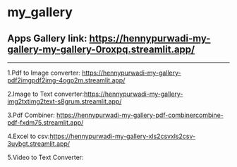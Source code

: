 # my_gallery
Apps Gallery link: https://hennypurwadi-my-gallery-my-gallery-0roxpq.streamlit.app/
---------------
---------------
1.Pdf to Image converter: https://hennypurwadi-my-gallery-pdf2imgpdf2img-4ogp2m.streamlit.app/

2.Image to Text converter:https://hennypurwadi-my-gallery-img2txtimg2text-s8grum.streamlit.app/ 

3.Pdf Combiner: https://hennypurwadi-my-gallery-pdf-combinercombine-pdf-fxdm75.streamlit.app/

4.Excel to csv:https://hennypurwadi-my-gallery-xls2csvxls2csv-3uybgt.streamlit.app/

5.Video to Text Converter:
